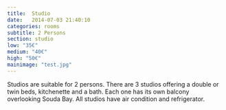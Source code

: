 ```yaml
---
title:  Studio
date:   2014-07-03 21:40:10
categories: rooms
subtitle: 2 Persons
section: studio
low: "35€"
medium: "40€"
high: "50€"
mainimage: "test.jpg"
---
```


Studios are suitable for 2 persons. 
There are 3 studios offering a double or twin beds, kitchenette and a bath. 
Each one has its own balcony overlooking Souda Bay. All studios have air condition and refrigerator.



